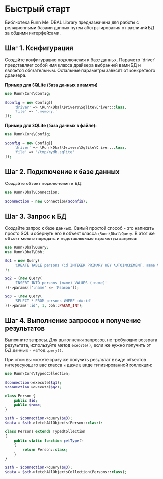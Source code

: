 Быстрый старт
=============

Библиотека Runn Me! DBAL Library предназначена для работы с реляционными базами данных путем абстрагирования
от различий БД за общими интерфейсами. 

Шаг 1. Конфигурация
-------------------

Создайте конфигурацию подключения к базе данных. Параметр 'driver' представляет собой имя класса драйвера выбранной 
вами БД и является обязательным. Остальные параметры зависят от конкретного драйвера.

**Пример для SQLite (база данных в памяти):**

```php
use Runn\Core\Config;

$config = new Config([
    'driver' => \Runn\Dbal\Drivers\Sqlite\Driver::class, 
    'file' => ':memory:'
]);
```

**Пример для SQLite (база данных в файле):**

```php
use Runn\Core\Config;

$config = new Config([
    'driver' => \Runn\Dbal\Drivers\Sqlite\Driver::class, 
    'file' => '/tmp/mydb.sqlite'
]);
```

Шаг 2. Подключение к базе данных
--------------------------------

Создайте объект подключения к БД:

```php
use Runn\Dbal\Connection;

$connection = new Connection($config);
```

Шаг 3. Запрос к БД
------------------

Создайте запрос к базе данных. Самый простой способ - это написать просто SQL и обернуть его в объект
класса `\Runn\Dbal\Query`. В этот же объект можно передать и подставляемые параметры запроса:

```php
use Runn\Dbal\Query;
use Runn\Dbal\Dbh;

$q1 = new Query(
    'CREATE TABLE persons (id INTEGER PRIMARY KEY AUTOINCREMENT, name VARCHAR(100))' // Пример для SQLite!
);

$q2 = (new Query(
    'INSERT INTO persons (name) VALUES (:name)'
))->params([':name' => 'Иванов']);

$q3 = (new Query(
    'SELECT * FROM persons WHERE id=:id'
))->param(':id', 1, Dbh::PARAM_INT);
```

Шаг 4. Выполнение запросов и получение результатов
--------------------------------------------------

Выполните запросы. Для выполнения запросов, не требующих возврата результата, используйте метод `execute()`, 
если же нужно получить от БД данные - метод `query()`.

При этом вы можете сразу же получить результат в виде объектов интересующего вас класса и даже в виде
типизированной коллекции:

```php
use Runn\Core\TypedCollection;

$connection->execute($q1);
$connection->execute($q2);

class Person {
    public $id;
    public $name;
}

$sth = $connection->query($q3);
$data = $sth->fetchAllObjects(Person::class);

class Persons extends TypedCollection 
{
    public static function getType()
    {
        return Person::class;
    }
}

$sth = $connection->query($q3);
$data = $sth->fetchAllObjectsCollection(Persons::class);

```